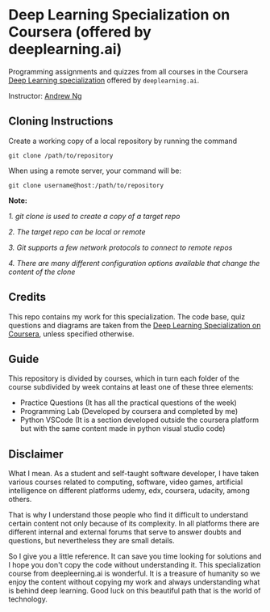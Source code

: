 # Deep Learning Specialization on Coursera (offered by deeplearning.ai)

Programming assignments and quizzes from all courses in the Coursera [Deep Learning specialization](https://www.coursera.org/specializations/deep-learning) offered by `deeplearning.ai`.

Instructor: [Andrew Ng](http://www.andrewng.org/)

## Cloning Instructions

Create a working copy of a local repository by running the command

`git clone /path/to/repository`

When using a remote server, your command will be:

`git clone username@host:/path/to/repository`

**Note:**

_1. git clone is used to create a copy of a target repo_

_2. The target repo can be local or remote_

_3. Git supports a few network protocols to connect to remote repos_

_4. There are many different configuration options available that change the content of the clone_

## Credits

This repo contains my work for this specialization. The code base, quiz questions and diagrams are taken from the [Deep Learning Specialization on Coursera](https://www.coursera.org/specializations/deep-learning), unless specified otherwise.

## Guide

This repository is divided by courses, which in turn each folder of the course subdivided by week contains at least one of these three elements:

- Practice Questions (It has all the practical questions of the week)
- Programming Lab (Developed by coursera and completed by me)
- Python VSCode (It is a section developed outside the coursera platform but with the same content made in python visual studio code)

## Disclaimer

What I mean. As a student and self-taught software developer, I have taken various courses related to computing, software, video games, artificial intelligence on different platforms udemy, edx, coursera, udacity, among others. 

That is why I understand those people who find it difficult to understand certain content not only because of its complexity. In all platforms there are different internal and external forums that serve to answer doubts and questions, but nevertheless they are small details. 

So I give you a little reference. It can save you time looking for solutions and I hope you don't copy the code without understanding it. This specialization course from deepleerning.ai is wonderful. It is a treasure of humanity so we enjoy the content without copying my work and always understanding what is behind deep learning. Good luck on this beautiful path that is the world of technology.
